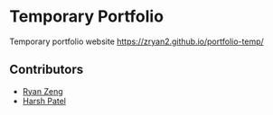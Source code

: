 # Temporary Portfolio
Temporary portfolio website
https://zryan2.github.io/portfolio-temp/

## Contributors
* [Ryan Zeng](https://www.github.com/zryan2)
* [Harsh Patel](https://www.github.com/harshpatel17)
